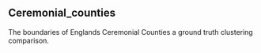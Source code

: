 
## Ceremonial_counties
The boundaries of Englands Ceremonial Counties a ground truth clustering comparison.
